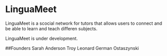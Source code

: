 # LinguaMeet

LinguaMeet is a scocial network for tutors that allows users to connect and be able to
learn and teach differen subjects.

LinguaMeet is under development.

##Founders
Sarah Anderson
Troy Leonard
German Ostaszynski


